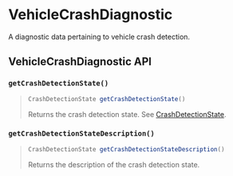 # VehicleCrashDiagnostic

A diagnostic data pertaining to vehicle crash detection.

## VehicleCrashDiagnostic API

### `getCrashDetectionState()`

> ```java
> CrashDetectionState getCrashDetectionState()
> ```
>
> Returns the crash detection state. See [CrashDetectionState](crashdetectionstate.md).

### `getCrashDetectionStateDescription()`

> ```java
> CrashDetectionState getCrashDetectionStateDescription()
> ```
>
> Returns the description of the crash detection state.

